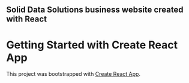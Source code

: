 ## Solid Data Solutions business website created with React

# Getting Started with Create React App

This project was bootstrapped with [Create React App](https://github.com/facebook/create-react-app).